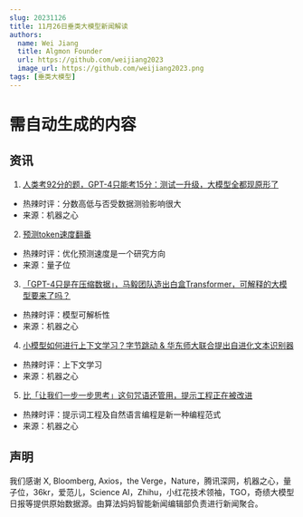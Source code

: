 ```yaml
---
slug: 20231126
title: 11月26日垂类大模型新闻解读
authors:
  name: Wei Jiang
  title: Algmon Founder
  url: https://github.com/weijiang2023
  image_url: https://github.com/weijiang2023.png
tags: [垂类大模型]
---
```


# 需自动生成的内容
## 资讯

1. [人类考92分的题，GPT-4只能考15分：测试一升级，大模型全都现原形了](https://mp.weixin.qq.com/s/YwFEwPZB3OsZAV1xozRTNw)
* 热辣时评：分数高低与否受数据测验影响很大
* 来源：机器之心

2. [预测token速度翻番](https://mp.weixin.qq.com/s/riZ2i0UA2Y8GR6du8yig0A)
* 热辣时评：优化预测速度是一个研究方向
* 来源：量子位

3. [「GPT-4只是在压缩数据」，马毅团队造出白盒Transformer，可解释的大模型要来了吗？](https://mp.weixin.qq.com/s/ErrCWbz8zDqSYkC9DH79Mg)
* 热辣时评：模型可解析性
* 来源：机器之心

4. [小模型如何进行上下文学习？字节跳动 & 华东师大联合提出自进化文本识别器](https://mp.weixin.qq.com/s/ANDs3Aywdm9F578JETl08g)
* 热辣时评：上下文学习
* 来源：机器之心

5. [比「让我们一步一步思考」这句咒语还管用，提示工程正在被改进](https://mp.weixin.qq.com/s/1sFPggjZELzjFeKFCnw_8w)
* 热辣时评：提示词工程及自然语言编程是新一种编程范式
* 来源：机器之心

## 声明

我们感谢 X, Bloomberg, Axios，the Verge，Nature，腾讯深网，机器之心，量子位，36kr，爱范儿，Science AI，Zhihu，小红花技术领袖，TGO，奇绩大模型日报等提供原始数据源。由算法妈妈智能新闻编辑部负责进行新闻聚合。